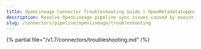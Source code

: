 ```yaml
---
title: OpenLineage Connector Troubleshooting Guide | OpenMetadataSupport
description: Resolve OpenLineage pipeline sync issues caused by execution trace mismatches or metadata inconsistency.
slug: /connectors/pipeline/openlineage/troubleshooting
---
```


{% partial file="/v1.7/connectors/troubleshooting.md" /%}
